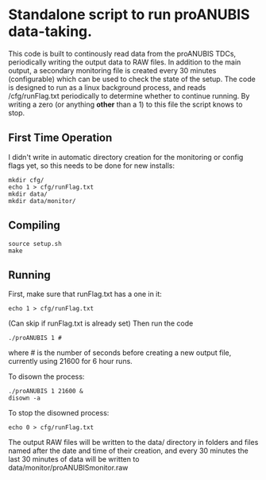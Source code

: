 # Standalone script to run proANUBIS data-taking. 
This code is built to continously read data from the proANUBIS TDCs, periodically writing the output data to RAW files. In addition to the main output, a secondary monitoring file is created every 30 minutes (configurable) which can be used to check the state of the setup. The code is designed to run as a linux background process, and reads /cfg/runFlag.txt periodically to determine whether to continue running. By writing a zero (or anything **other** than a 1) to this file the script knows to stop.

## First Time Operation
I didn't write in automatic directory creation for the monitoring or config flags yet, so this needs to be done for new installs:

    mkdir cfg/
    echo 1 > cfg/runFlag.txt 
    mkdir data/
    mkdir data/monitor/
## Compiling
    source setup.sh
    make
## Running
First, make sure that runFlag.txt has a one in it:

    echo 1 > cfg/runFlag.txt
(Can skip if runFlag.txt is already set)
Then run the code 
    
    ./proANUBIS 1 #
where # is the number of seconds before creating a new output file, currently using 21600 for 6 hour runs.

To disown the process:

    ./proANUBIS 1 21600 &
    disown -a
To stop the disowned process:
    
    echo 0 > cfg/runFlag.txt

The output RAW files will be written to the data/ directory in folders and files named after the date and time of their creation, and every 30 minutes the last 30 minutes of data will be written to data/monitor/proANUBISmonitor.raw
